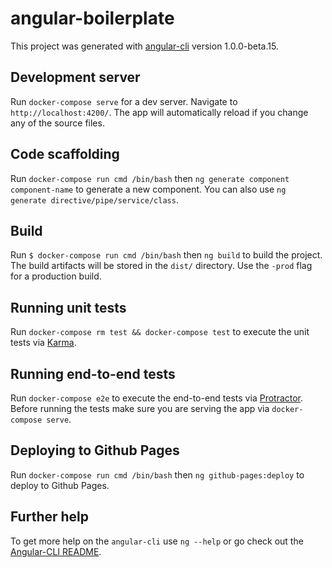 # angular-boilerplate

This project was generated with [angular-cli](https://github.com/angular/angular-cli) version 1.0.0-beta.15.

## Development server
Run `docker-compose serve` for a dev server. Navigate to `http://localhost:4200/`. The app will automatically reload if you change any of the source files.

## Code scaffolding

Run `docker-compose run cmd /bin/bash` then `ng generate component component-name` to generate a new component. You can also use `ng generate directive/pipe/service/class`.

## Build

Run `$ docker-compose run cmd /bin/bash` then `ng build` to build the project. The build artifacts will be stored in the `dist/` directory. Use the `-prod` flag for a production build.

## Running unit tests

Run `docker-compose rm test && docker-compose test` to execute the unit tests via [Karma](https://karma-runner.github.io).

## Running end-to-end tests

Run `docker-compose e2e` to execute the end-to-end tests via [Protractor](http://www.protractortest.org/). 
Before running the tests make sure you are serving the app via `docker-compose serve`.

## Deploying to Github Pages

Run `docker-compose run cmd /bin/bash` then `ng github-pages:deploy` to deploy to Github Pages.

## Further help

To get more help on the `angular-cli` use `ng --help` or go check out the [Angular-CLI README](https://github.com/angular/angular-cli/blob/master/README.md).

